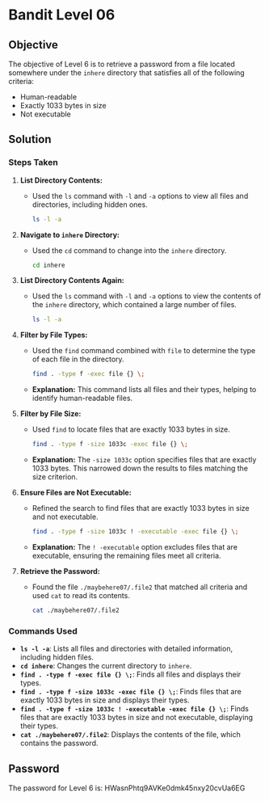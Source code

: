 # Bandit Level 06

## Objective

The objective of Level 6 is to retrieve a password from a file located somewhere under the `inhere` directory that satisfies all of the following criteria:
- Human-readable
- Exactly 1033 bytes in size
- Not executable

## Solution

### Steps Taken

1. **List Directory Contents:**
   - Used the `ls` command with `-l` and `-a` options to view all files and directories, including hidden ones.
     ```bash
     ls -l -a
     ```

2. **Navigate to `inhere` Directory:**
   - Used the `cd` command to change into the `inhere` directory.
     ```bash
     cd inhere
     ```

3. **List Directory Contents Again:**
   - Used the `ls` command with `-l` and `-a` options to view the contents of the `inhere` directory, which contained a large number of files.
     ```bash
     ls -l -a
     ```

4. **Filter by File Types:**
   - Used the `find` command combined with `file` to determine the type of each file in the directory.
     ```bash
     find . -type f -exec file {} \;
     ```
   - **Explanation:** This command lists all files and their types, helping to identify human-readable files.

5. **Filter by File Size:**
   - Used `find` to locate files that are exactly 1033 bytes in size.
     ```bash
     find . -type f -size 1033c -exec file {} \;
     ```
   - **Explanation:** The `-size 1033c` option specifies files that are exactly 1033 bytes. This narrowed down the results to files matching the size criterion.

6. **Ensure Files are Not Executable:**
   - Refined the search to find files that are exactly 1033 bytes in size and not executable.
     ```bash
     find . -type f -size 1033c ! -executable -exec file {} \;
     ```
   - **Explanation:** The `! -executable` option excludes files that are executable, ensuring the remaining files meet all criteria.

7. **Retrieve the Password:**
   - Found the file `./maybehere07/.file2` that matched all criteria and used `cat` to read its contents.
     ```bash
     cat ./maybehere07/.file2
     ```

### Commands Used

- **`ls -l -a`**: Lists all files and directories with detailed information, including hidden files.
- **`cd inhere`**: Changes the current directory to `inhere`.
- **`find . -type f -exec file {} \;`**: Finds all files and displays their types.
- **`find . -type f -size 1033c -exec file {} \;`**: Finds files that are exactly 1033 bytes in size and displays their types.
- **`find . -type f -size 1033c ! -executable -exec file {} \;`**: Finds files that are exactly 1033 bytes in size and not executable, displaying their types.
- **`cat ./maybehere07/.file2`**: Displays the contents of the file, which contains the password.

## Password

The password for Level 6 is: HWasnPhtq9AVKe0dmk45nxy20cvUa6EG
